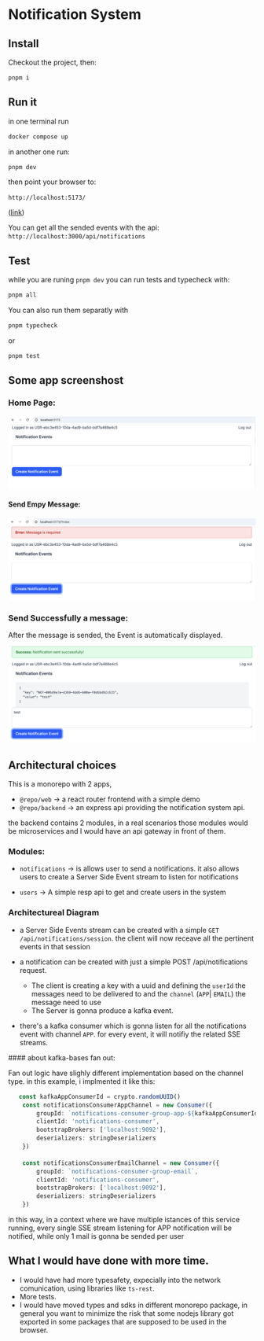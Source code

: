 # Notification System

## Install

Checkout the project, then:

```bash
pnpm i
```


## Run it

in one terminal run

```bash
docker compose up
```

in another one run: 

```bash
pnpm dev
```
then point your browser to: 

```http://localhost:5173/```

([link](http://localhost:5173/))




 You can get all the sended events with the api: `http://localhost:3000/api/notifications`



## Test

while you are runing ```pnpm dev``` you can run tests and typecheck with:

```bash
pnpm all
```

You can also run them separatly with

```bash
pnpm typecheck
```

or

```bash
pnpm test
```


## Some app screenshost

### Home Page:

![Screen 1](docs/screen1.png)

#### Send Empy Message:

![Screen 1](docs/screen2_error.png)

### Send Successfully a message:

After the message is sended, the Event is automatically displayed.

![Screen 1](docs/screen3_message.png)

## Architectural choices


This is a monorepo with 2 apps, 
 - ```@repo/web``` -> a react router frontend with a simple demo 
 - ```@repo/backend``` -> an express api providing the notification system api. 


the backend contains 2 modules, in a real scenarios those modules would be microservices and I would have an api gateway in front of them. 

### Modules:
- `notifications` -> is allows user to send a notifications. it also allows users to create a Server Side Event stream to listen for notifications

- `users` -> A simple resp api to get and create users in the system


### Architectureal Diagram

- a Server Side Events stream can be created with a simple `GET /api/notifications/session`. the client will now receave all the pertinent events in that session

- a notification can be created with just a simple POST /api/notifications request. 
    - The client is creating a key with a uuid and defining the `userId` the messages need to be delivered to and the `channel` (`APP`| `EMAIL`) the message need to use
    - The Server is gonna produce a kafka event.

- there's a kafka consumer which is gonna listen for all the notifications event with channel `APP`. for every event, it will notifiy the related SSE streams.

#### about kafka-bases fan out: 

Fan out logic have slighly different implementation based on the channel type. in this example, i implmented it like this: 

```typescript
   const kafkaAppConsumerId = crypto.randomUUID()
    const notificationsConsumerAppChannel = new Consumer({
        groupId: `notifications-consumer-group-app-${kafkaAppConsumerId}`,
        clientId: 'notifications-consumer',
        bootstrapBrokers: ['localhost:9092'],
        deserializers: stringDeserializers
    })

    const notificationsConsumerEmailChannel = new Consumer({
        groupId: `notifications-consumer-group-email`,
        clientId: 'notifications-consumer',
        bootstrapBrokers: ['localhost:9092'],
        deserializers: stringDeserializers
    })
```

in this way, in a context where we have multiple istances of this service running, every single SSE stream listening for APP notification will be notified, while only 1 mail is gonna be sended per user 


## What I would have done with more time. 

- I would have had more typesafety, expecially into the network comunication,  using libraries like `ts-rest`.
- More tests.
- I would have moved types and sdks in different monorepo package, in general you want to minimize the risk that some nodejs library got exported in some packages that are supposed to be used in the browser.












